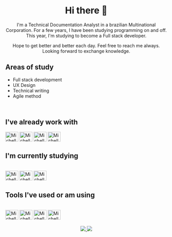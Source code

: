 <h1 align="center"> Hi there 👋 </h1> 

<p align="center">  I'm a Technical Documentation Analyst in a brazilian Multinational Corporation. For a few years, I have been studying programming on and off. This year, I'm studying to become a Full stack developer. </p>

<p align="center">Hope to get better and better each day. Feel free to reach me always. Looking forward to exchange knowledge.</p>

<h2>Areas of study</h2>
  <ul>
    <li>Full stack development</li>
    <li>UX Design</li>
    <li>Technical writing</li>
    <li>Agile method</li>
  </ul>


<div style="display: inline_block"><br>
<h2>I've already work with</h2>
<img alt="Michelle-HTML" height="30" width="40" src="https://cdn.jsdelivr.net/gh/devicons/devicon/icons/html5/html5-original.svg" />
<img alt="Michelle-CSS" height="30" width="40" src="https://cdn.jsdelivr.net/gh/devicons/devicon/icons/css3/css3-original.svg" />
<img alt="Michelle-Js" height="30" width="40" src="https://cdn.jsdelivr.net/gh/devicons/devicon/icons/javascript/javascript-original.svg" />
<img alt="Michelle-Java" height="30" width="40" src="https://cdn.jsdelivr.net/gh/devicons/devicon/icons/java/java-plain.svg" />
</div>

<h2>I'm currently studying</h2>
<div style="display: inline_block"><br>
<img alt="Michelle-HTML" height="30" width="40" src="https://cdn.jsdelivr.net/gh/devicons/devicon/icons/html5/html5-original.svg" />
<img alt="Michelle-CSS" height="30" width="40" src="https://cdn.jsdelivr.net/gh/devicons/devicon/icons/css3/css3-original.svg" />
<img alt="Michelle-Js" height="30" width="40" src="https://cdn.jsdelivr.net/gh/devicons/devicon/icons/javascript/javascript-original.svg" />
</div>


<h2>Tools I've used or am using</h2>
<div style="display: inline_block"><br>
<img alt="Michelle-GitHub" height="30" width="40" src="https://cdn.jsdelivr.net/gh/devicons/devicon/icons/github/github-original.svg" />
<img alt="Michelle-Git" height="30" width="40" src="https://cdn.jsdelivr.net/gh/devicons/devicon/icons/git/git-plain.svg" />
<img alt="Michelle-Jira" height="30" width="40" src="https://cdn.jsdelivr.net/gh/devicons/devicon/icons/jira/jira-plain.svg" />
<img alt="Michelle-Notion" height="30" width="40" src="https://cdn.jsdelivr.net/gh/devicons/devicon/icons/notion/notion-plain.svg" />
</div>
 

<div align="center" style="display: inline_block"><br>
  <div align="center">
    <a href="https://twitter.com/_michellemello" target="_blank"> <img src="https://img.shields.io/badge/Twitter-1DA1F2?style=for-the-badge&logo=twitter&logoColor=white" target="_blank"> </a>
    <a href="https://www.linkedin.com/in/michelle-mello-18827b163/" target="_blank"> <img src="https://img.shields.io/badge/LinkedIn-0077B5?style=for-the-badge&logo=linkedin&logoColor=white" target="_blank"> </a>
  </div>

<!--
##

<div align="center" style="display: inline_block"><br>
<div align="center">
  <img src="https://github-readme-stats.vercel.app/api?username=michellemello&show_icons=true&theme=radical&include_all_commits=true">
</div>

-->


